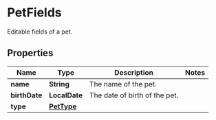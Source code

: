 

# PetFields

Editable fields of a pet.

## Properties

| Name | Type | Description | Notes |
|------------ | ------------- | ------------- | -------------|
|**name** | **String** | The name of the pet. |  |
|**birthDate** | **LocalDate** | The date of birth of the pet. |  |
|**type** | [**PetType**](PetType.md) |  |  |



